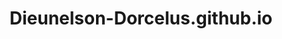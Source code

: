 ---
title: Dieunelson-Dorcelus.github.io
presentation : Creation d'un site web avec Jekyll
goals : Créer le site officiel pour mon activité freelance avec Jekyll et l'heberger sur Github Pages.
go : https://github.com/Dieunelson-Dorcelus/Dieunelson-Dorcelus.github.io
image_home : /assets/images/Dieunelson-FULL-BACKGROUND.png
image : /assets/images/Dieunelson-FULL-1000x1000.png
technologies : 
    - react
    - nodejs
    - express
    - docker
    - firebase
    - mongodb
badges :
    - En cours | green
    - Creation | brown
    - Jeu | blue
---